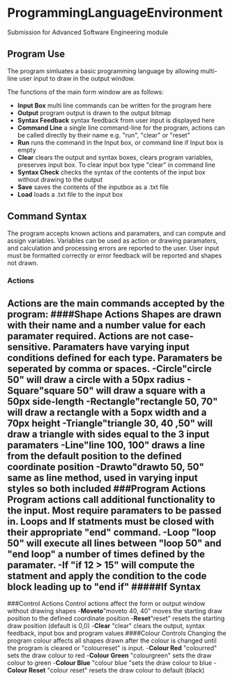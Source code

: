# ProgrammingLanguageEnvironment
Submission for Advanced Software Engineering module

## Program Use
The program simluates a basic programming language by allowing multi-line user input to draw in the output window.

The functions of the main form window are as follows:
- **Input Box**
multi line commands can be written for the program here
- **Output**
program output is drawn to the output bitmap
- **Syntax Feedback**
syntax feedback from user input is displayed here
- **Command Line**
a single line command-line for the program, actions can be called directly by their name e.g. "run", "clear" or "reset"
- **Run**
runs the command in the Input box, or command line if Input box is empty
- **Clear**
clears the output and syntax boxes, clears program variables, preserves input box. To clear input box type "clear" in command line
- **Syntax Check**
checks the syntax of the contents of the input box without drawing to the output
- **Save**
saves the contents of the inputbox as a .txt file
- **Load**
loads a .txt file to the input box

## Command Syntax
The program accepts known actions and paramaters, and can compute and assign variables.
Variables can be used as action or drawing paramaters, and calculation and processing errors are reported to the user.
User input must be formatted correctly or error feedback will be reported and shapes not drawn.
### Actions
Actions are the main commands accepted by the program:
####Shape Actions
Shapes are drawn with their name and a number value for each paramater required.
Actions are not case-sensitive. Paramaters have varying input conditions defined for each type.
Paramaters be seperated by comma or spaces.
-**Circle**"circle 50" will draw a circle with a 50px radius
-**Square**"square 50" will draw a square with a 50px side-length
-**Rectangle**"rectangle 50, 70" will draw a rectangle with a 5opx width and a 70px height
-**Triangle**"triangle 30, 40 ,50" will draw a triangle with sides equal to the 3 input paramaters
-**Line**"line 100, 100" draws a line from the default position to the defined coordinate position
-**Drawto**"drawto 50, 50" same as line method, used in varying input styles so both included
###Program Actions
Program actions call additional functionality to the input. Most require paramaters to be passed in. Loops and If statments must be closed with their appropriate "end" command.
-**Loop** "loop 50" will execute all lines between "loop 50" and "end loop" a number of times defined by the paramater.
-**If** "if 12 > 15" will compute the statment and apply the condition to the code block leading up to "end if"
   #####If Syntax
   - 
###Control Actions
Control actions affect the form or output window without drawing shapes 
-**Moveto**"moveto 40, 40" moves the starting draw position to the defined coordinate position
-**Reset**"reset" resets the starting draw position (default is 0,0)
-**Clear** "clear" clears the output, syntax feedback, input box and program values
####Colour Controls
Changing the program colour affects all shapes drawn after the colour is changed until the program is cleared or "colourreset" is input.
-**Colour Red** "colourred" sets the draw colour to red
-**Colour Green** "colourgreen" sets the draw colour to green
-**Colour Blue** "colour blue "sets the draw colour to blue
-**Colour Reset** "colour reset" resets the draw colour to default (black)

